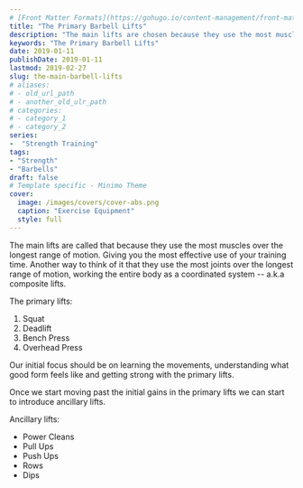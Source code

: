 ```yaml
---
# [Front Matter Formats](https://gohugo.io/content-management/front-matter/)
title: "The Primary Barbell Lifts"
description: "The main lifts are chosen because they use the most muscles over the longest range of motion."
keywords: "The Primary Barbell Lifts"
date: 2019-01-11
publishDate: 2019-01-11
lastmod: 2019-02-27
slug: the-main-barbell-lifts
# aliases:
# - old_url_path
# - another_old_ulr_path
# categories:
# - category_1
# - category_2
series:
-  "Strength Training"
tags:
- "Strength"
- "Barbells"
draft: false
# Template specific - Minimo Theme
cover:
  image: /images/covers/cover-abs.png
  caption: "Exercise Equipment"
  style: full
---
```


The main lifts are called that because they use the most muscles over the longest range of motion. Giving you the most effective use of your training time. Another way to think of it that they use the most joints over the longest range of motion, working the entire body as a coordinated system -- a.k.a composite lifts.

The primary lifts:

1. Squat
2. Deadlift
3. Bench Press
4. Overhead Press

Our initial focus should be on learning the movements, understanding what good form feels like and getting strong with the primary lifts.

Once we start moving past the initial gains in the primary lifts we can start to introduce ancillary lifts. 

Ancillary lifts:

- Power Cleans
- Pull Ups
- Push Ups
- Rows
- Dips
